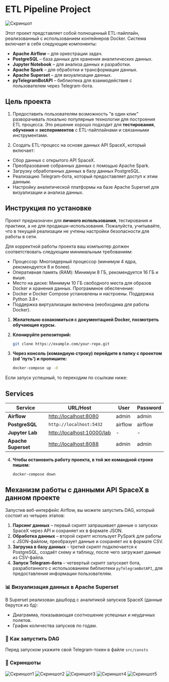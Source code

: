 # **ETL Pipeline Project**

![Скриншот](scren/pipeline.png)

Этот проект представляет собой полноценный ETL-пайплайн, реализованный с использованием контейнеров Docker. Система включает в себя следующие компоненты:

- **Apache Airflow** – для оркестрации задач.
- **PostgreSQL** – база данных для хранения аналитических данных.
- **Jupyter Notebook** – для анализа данных и разработки.
- **Apache Spark** – для обработки и трансформации данных.
- **Apache Superset** – для визуализации данных.
- **pyTelegramBotAPI** – библиотека для взаимодействия с пользователем через Telegram-бота.

## **Цель проекта**
1. Предоставить пользователям возможность "в один клик" разворачивать локально популярные технологии для построения ETL процесса. Это решение хорошо подходит для **тестирования**, **обучения** и **экспериментов** с ETL-пайплайнами и связанными инструментами.

2. Создать ETL-процесс на основе данных API SpaceX, который включает:
 - Сбор данных с открытого API SpaceX.
 - Преобразование собранных данных с помощью Apache Spark.
 - Загрузку обработанных данных в базу данных PostgreSQL.
 - Реализацию Telegram-бота, который предоставляет доступ к этим данным.
 - Настройку аналитической платформы на базе Apache Superset для визуализации и анализа данных.

## **Инструкция по установке**

Проект предназначен для **личного использования**, тестирования и практики, а не для продакшн-использования. Пожалуйста, учитывайте, что в текущей реализации не учтены настройки безопасности для работы в сети.

Для корректной работы проекта ваш компьютер должен соответствовать следующим минимальным требованиям:

- Процессор:
Многоядерный процессор (минимум 4 ядра, рекомендуется 8 и более).
- Оперативная память (RAM):
Минимум 8 ГБ, рекомендуется 16 ГБ и выше.
- Место на диске:
Минимум 10 ГБ свободного места для образов Docker и хранения данных.
Программное обеспечение:
- Docker и Docker Compose установлены и настроены. Поддержка Python 3.8+.
- Поддержка виртуализации включена (необходима для работы Docker).

1. **Желательно ознакомиться с документацией Docker, посмотреть обучающие курсы.**
  
2. **Клонируйте репозиторий:**
   
   ```bash
   git clone https://example.com/your-repo.git

3. **Через консоль (командную строку) перейдите в папку с проектом (cd 'путь') и пропишите:**
   
   ```bash
   docker-compose up -d

Если запуск успешный, то переходим по ссылкам ниже:
## Services

| **Service**         | **URL/Host**                        | **User**   | **Password** |
|----------------------|-------------------------------------|------------|--------------|
| **Airflow**          | [http://localhost:8080](http://localhost:8080) | admin    | admin      |
| **PostgreSQL**       | `http://localhost:5432`            | airflow    | airflow      |
| **Jupyter Lab**      | [http://localhost:10000/lab](http://localhost:10000/lab) | -          | -            |
| **Apache Superset**  | [http://localhost:8088](http://localhost:8088) | admin      | admin        |

4. **Чтобы остановить работу проекта, в той же командной строке пишем:**
   
   ```bash
   docker-compose down

## **Механизм работы с данными API SpaceX в данном проекте**

Запустив веб-интерфейс Airflow, вы можете запустить DAG, который состоит из четырех этапов:

1. **Парсинг данных** – первый скрипт запрашивает данные о запусках SpaceX через API и сохраняет их в формате JSON.
2. **Обработка данных** – второй скрипт использует PySpark для работы с JSON-файлом, преобразует данные и сохраняет их в формате CSV.
3. **Загрузка в базу данных** – третий скрипт подключается к PostgreSQL, создаёт схему и таблицу, после чего загружает данные из CSV-файла.
4. **Запуск Telegram-бота** – четвертый скрипт запускает бота, разработанного с использованием библиотеки `pyTelegramBotAPI`, для предоставления информации пользователям.

### 📊 Визуализация данных в Apache Superset
В Superset реализован дашборд с аналитикой запусков SpaceX (данные берутся из бд):
- Диаграмма, показывающая соотношение успешных и неудачных полетов.
- График количества запусков по годам.

### 🚀 Как запустить DAG
Перед запуском укажите свой Telegram-токен в файле `src/consts`

### 🚀 Скриншоты
![Скриншот1](scren/cmd.png)
![Скриншот2](scren/ready.png)
![Скриншот3](scren/dag.png)
![Скриншот4](scren/tg_space_x.png)
![Скриншот5](scren/superset.png)
